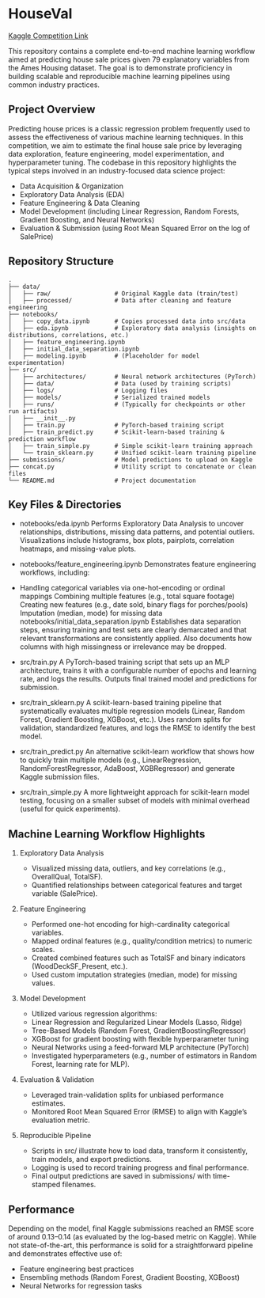 # HouseVal

[Kaggle Competition Link](https://www.kaggle.com/competitions/house-prices-advanced-regression-techniques/overview)

This repository contains a complete end-to-end machine learning workflow aimed at predicting house sale prices given 79 explanatory variables from the Ames Housing dataset. The goal is to demonstrate proficiency in building scalable and reproducible machine learning pipelines using common industry practices.

## Project Overview
Predicting house prices is a classic regression problem frequently used to assess the effectiveness of various machine learning techniques. In this competition, we aim to estimate the final house sale price by leveraging data exploration, feature engineering, model experimentation, and hyperparameter tuning. The codebase in this repository highlights the typical steps involved in an industry-focused data science project:

- Data Acquisition & Organization
- Exploratory Data Analysis (EDA)
- Feature Engineering & Data Cleaning
- Model Development (including Linear Regression, Random Forests, Gradient Boosting, and Neural Networks)
- Evaluation & Submission (using Root Mean Squared Error on the log of SalePrice)

## Repository Structure
```
.
├── data/
│   ├── raw/                  # Original Kaggle data (train/test)
│   ├── processed/            # Data after cleaning and feature engineering
├── notebooks/
│   ├── copy_data.ipynb       # Copies processed data into src/data
│   ├── eda.ipynb             # Exploratory data analysis (insights on distributions, correlations, etc.)
│   ├── feature_engineering.ipynb 
│   ├── initial_data_separation.ipynb
│   ├── modeling.ipynb        # (Placeholder for model experimentation)
├── src/
│   ├── architectures/        # Neural network architectures (PyTorch)
│   ├── data/                 # Data (used by training scripts)
│   ├── logs/                 # Logging files
│   ├── models/               # Serialized trained models
│   ├── runs/                 # (Typically for checkpoints or other run artifacts)
│   ├── __init__.py
│   ├── train.py              # PyTorch-based training script
│   ├── train_predict.py      # Scikit-learn-based training & prediction workflow
│   ├── train_simple.py       # Simple scikit-learn training approach
│   └── train_sklearn.py      # Unified scikit-learn training pipeline
├── submissions/              # Model predictions to upload on Kaggle
├── concat.py                 # Utility script to concatenate or clean files
└── README.md                 # Project documentation
```

## Key Files & Directories
- notebooks/eda.ipynb
Performs Exploratory Data Analysis to uncover relationships, distributions, missing data patterns, and potential outliers. Visualizations include histograms, box plots, pairplots, correlation heatmaps, and missing-value plots.

- notebooks/feature_engineering.ipynb
Demonstrates feature engineering workflows, including:

- Handling categorical variables via one-hot-encoding or ordinal mappings
Combining multiple features (e.g., total square footage)
Creating new features (e.g., date sold, binary flags for porches/pools)
Imputation (median, mode) for missing data
notebooks/initial_data_separation.ipynb
Establishes data separation steps, ensuring training and test sets are clearly demarcated and that relevant transformations are consistently applied. Also documents how columns with high missingness or irrelevance may be dropped.

- src/train.py
A PyTorch-based training script that sets up an MLP architecture, trains it with a configurable number of epochs and learning rate, and logs the results. Outputs final trained model and predictions for submission.

- src/train_sklearn.py
A scikit-learn-based training pipeline that systematically evaluates multiple regression models (Linear, Random Forest, Gradient Boosting, XGBoost, etc.). Uses random splits for validation, standardized features, and logs the RMSE to identify the best model.

- src/train_predict.py
An alternative scikit-learn workflow that shows how to quickly train multiple models (e.g., LinearRegression, RandomForestRegressor, AdaBoost, XGBRegressor) and generate Kaggle submission files.

- src/train_simple.py
A more lightweight approach for scikit-learn model testing, focusing on a smaller subset of models with minimal overhead (useful for quick experiments).

## Machine Learning Workflow Highlights
1. Exploratory Data Analysis
    - Visualized missing data, outliers, and key correlations (e.g., OverallQual, TotalSF).
    - Quantified relationships between categorical features and target variable (SalePrice).

2. Feature Engineering
    - Performed one-hot encoding for high-cardinality categorical variables.
    - Mapped ordinal features (e.g., quality/condition metrics) to numeric scales.
    - Created combined features such as TotalSF and binary indicators (WoodDeckSF_Present, etc.).
    - Used custom imputation strategies (median, mode) for missing values.

3. Model Development
    - Utilized various regression algorithms:
    - Linear Regression and Regularized Linear Models (Lasso, Ridge)
    - Tree-Based Models (Random Forest, GradientBoostingRegressor)
    - XGBoost for gradient boosting with flexible hyperparameter tuning
    - Neural Networks using a feed-forward MLP architecture (PyTorch)
    - Investigated hyperparameters (e.g., number of estimators in Random Forest, learning rate for MLP).

4. Evaluation & Validation
    - Leveraged train-validation splits for unbiased performance estimates.
    - Monitored Root Mean Squared Error (RMSE) to align with Kaggle’s evaluation metric.

5. Reproducible Pipeline
    - Scripts in src/ illustrate how to load data, transform it consistently, train models, and export predictions.
    - Logging is used to record training progress and final performance.
    - Final output predictions are saved in submissions/ with time-stamped filenames.

## Performance
Depending on the model, final Kaggle submissions reached an RMSE score of around 0.13–0.14 (as evaluated by the log-based metric on Kaggle). While not state-of-the-art, this performance is solid for a straightforward pipeline and demonstrates effective use of:
- Feature engineering best practices
- Ensembling methods (Random Forest, Gradient Boosting, XGBoost)
- Neural Networks for regression tasks